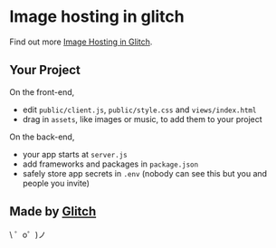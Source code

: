 Image hosting in glitch
=================



Find out more [Image Hosting in Glitch](https://support.glitch.com/t/image-hosting-in-glitch/12188).


Your Project
------------

On the front-end,
- edit `public/client.js`, `public/style.css` and `views/index.html`
- drag in `assets`, like images or music, to add them to your project

On the back-end,
- your app starts at `server.js`
- add frameworks and packages in `package.json`
- safely store app secrets in `.env` (nobody can see this but you and people you invite)


Made by [Glitch](https://glitch.com/)
-------------------

\ ゜o゜)ノ
